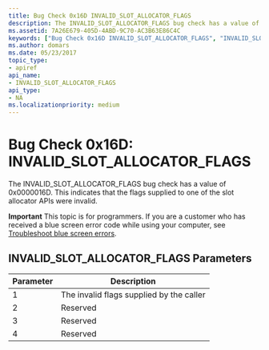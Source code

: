 ```yaml
---
title: Bug Check 0x16D INVALID_SLOT_ALLOCATOR_FLAGS
description: The INVALID_SLOT_ALLOCATOR_FLAGS bug check has a value of 0x0000016D. This indicates that the flags supplied to one of the slot allocator APIs were invalid.
ms.assetid: 7A26E679-405D-4ABD-9C70-AC3B63E86C4C
keywords: ["Bug Check 0x16D INVALID_SLOT_ALLOCATOR_FLAGS", "INVALID_SLOT_ALLOCATOR_FLAGS"]
ms.author: domars
ms.date: 05/23/2017
topic_type:
- apiref
api_name:
- INVALID_SLOT_ALLOCATOR_FLAGS
api_type:
- NA
ms.localizationpriority: medium
---
```


# Bug Check 0x16D: INVALID\_SLOT\_ALLOCATOR\_FLAGS


The INVALID\_SLOT\_ALLOCATOR\_FLAGS bug check has a value of 0x0000016D. This indicates that the flags supplied to one of the slot allocator APIs were invalid.

**Important** This topic is for programmers. If you are a customer who has received a blue screen error code while using your computer, see [Troubleshoot blue screen errors](http://windows.microsoft.com/windows-10/troubleshoot-blue-screen-errors).

## INVALID\_SLOT\_ALLOCATOR\_FLAGS Parameters


| Parameter | Description                              |
|-----------|------------------------------------------|
| 1         | The invalid flags supplied by the caller |
| 2         | Reserved                                 |
| 3         | Reserved                                 |
| 4         | Reserved                                 |

 

 

 




